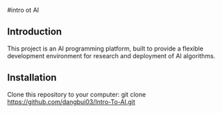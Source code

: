 #intro ot AI 

## Introduction
This project is an AI programming platform, built to provide a flexible development environment for research and deployment of AI algorithms.

## Installation
Clone this repository to your computer:
git clone https://github.com/dangbui03/Intro-To-AI.git
